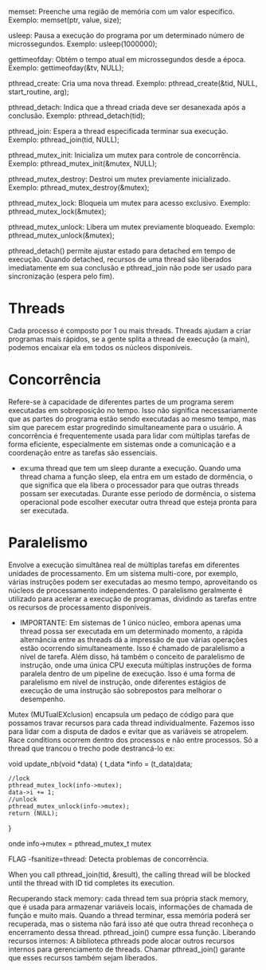 memset: Preenche uma região de memória com um valor específico. Exemplo: memset(ptr, value, size);

usleep: Pausa a execução do programa por um determinado número de microssegundos. Exemplo: usleep(1000000);

gettimeofday: Obtém o tempo atual em microssegundos desde a época. Exemplo: gettimeofday(&tv, NULL);

pthread_create: Cria uma nova thread. Exemplo: pthread_create(&tid, NULL, start_routine, arg);

pthread_detach: Indica que a thread criada deve ser desanexada após a conclusão. Exemplo: pthread_detach(tid);

pthread_join: Espera a thread especificada terminar sua execução. Exemplo: pthread_join(tid, NULL);

pthread_mutex_init: Inicializa um mutex para controle de concorrência. Exemplo: pthread_mutex_init(&mutex, NULL);

pthread_mutex_destroy: Destroi um mutex previamente inicializado. Exemplo: pthread_mutex_destroy(&mutex);

pthread_mutex_lock: Bloqueia um mutex para acesso exclusivo. Exemplo: pthread_mutex_lock(&mutex);

pthread_mutex_unlock: Libera um mutex previamente bloqueado. Exemplo: pthread_mutex_unlock(&mutex);

pthread_detach() permite ajustar estado para detached em tempo de execução.
Quando detached, recursos de uma thread são liberados imediatamente em sua conclusão e 
pthread_join não pode ser usado para sincronização (espera pelo fim).

# Threads

Cada processo é composto por 1 ou mais threads.
Threads ajudam a criar programas mais rápidos, se a gente splita a thread de execução (a main), podemos encaixar ela em todos os núcleos disponíveis.

# Concorrência
Refere-se à capacidade de diferentes partes de um programa serem executadas em sobreposição no tempo. Isso não significa necessariamente que as partes do programa estão sendo executadas ao mesmo tempo, mas sim que parecem estar progredindo simultaneamente para o usuário. A concorrência é frequentemente usada para lidar com múltiplas tarefas de forma eficiente, especialmente em sistemas onde a comunicação e a coordenação entre as tarefas são essenciais.

* ex:uma thread que tem um sleep durante a execução. Quando uma thread chama a função sleep, ela entra em um estado de dormência, o que significa que ela libera o processador para que outras threads possam ser executadas. Durante esse período de dormência, o sistema operacional pode escolher executar outra thread que esteja pronta para ser executada.

# Paralelismo
Envolve a execução simultânea real de múltiplas tarefas em diferentes unidades de processamento. Em um sistema multi-core, por exemplo, várias instruções podem ser executadas ao mesmo tempo, aproveitando os núcleos de processamento independentes. O paralelismo geralmente é utilizado para acelerar a execução de programas, dividindo as tarefas entre os recursos de processamento disponíveis.

* IMPORTANTE: Em sistemas de 1 único núcleo, embora apenas uma thread possa ser executada em um determinado momento, a rápida alternância entre as threads dá a impressão de que várias operações estão ocorrendo simultaneamente. Isso é chamado de paralelismo a nível de tarefa. Além disso, há também o conceito de paralelismo de instrução, onde uma única CPU executa múltiplas instruções de forma paralela dentro de um pipeline de execução. Isso é uma forma de paralelismo em nível de instrução, onde diferentes estágios de execução de uma instrução são sobrepostos para melhorar o desempenho.

Mutex (MUTualEXclusion) encapsula um pedaço de código para que possamos travar recursos para cada thread individualmente. Fazemos isso para lidar com a disputa de dados e evitar que as variáveis se atropelem.
Race conditions ocorrem dentro dos processos e não entre processos.
Só a thread que trancou o trecho pode destrancá-lo
ex: 

void update_nb(void *data)
{
	t_data *info = (t_data)data;

	//lock
	pthread_mutex_lock(info->mutex);
	data->i += 1;
	//unlock
	pthread_mutex_unlock(info->mutex);
	return (NULL);
}

onde info->mutex = pthread_mutex_t mutex

FLAG -fsanitize=thread: Detecta problemas de concorrência.

When you call pthread_join(tid, &result), the calling thread will be blocked until the thread with ID tid completes its execution.

Recuperando stack memory: cada thread tem sua própria stack memory, que é usada para armazenar variáveis locais, informações de chamada de função e muito mais. Quando a thread terminar, essa memória poderá ser recuperada, mas o sistema não fará isso até que outra thread reconheça o encerramento dessa thread. pthread_join() cumpre essa função.
Liberando recursos internos: A biblioteca pthreads pode alocar outros recursos internos para gerenciamento de threads. Chamar pthread_join() garante que esses recursos também sejam liberados.